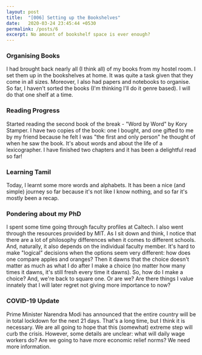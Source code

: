 ```yaml
---
layout: post
title:  "[006] Setting up the Bookshelves"
date:   2020-03-24 23:45:44 +0530
permalink: /posts/6
excerpt: No amount of bookshelf space is ever enough?
---
```

### Organising Books

I had brought back nearly all (I think all) of my books from my hostel room. I set them up in the bookshelves at home. It was quite a task given that they come in all sizes. Moreover, I also had papers and notebooks to organise. So far, I haven't sorted the books (I'm thinking I'll do it genre based). I will do that one shelf at a time.

### Reading Progress

Started reading the second book of the break - "Word by Word" by Kory Stamper. I have two copies of the book: one I bought, and one gifted to me by my friend because he felt I was "the first and only person" he thought of when he saw the book. It's about words and about the life of a lexicographer. I have finished two chapters and it has been a delightful read so far!

### Learning Tamil

Today, I learnt some more words and alphabets. It has been a nice (and simple) journey so far because it's not like I know nothing, and so far it's mostly been a recap.

### Pondering about my PhD

I spent some time going through faculty profiles at Caltech. I also went through the resources provided by MIT. As I sit down and think, I notice that there are a lot of philosophy differences when it comes to different schools. And, naturally, it also depends on the individual faculty member. It's hard to make "logical" decisions when the options seem very different: how does one compare apples and oranges? Then it dawns that the choice doesn't matter as much as what I do after I make a choice (no matter how many times it dawns, it's still fresh every time it dawns). So, how do I make a choice? And, we're back to square one. Or are we? Are there things I value innately that I will later regret not giving more importance to now?

### COVID-19 Update

Prime Minister Narendra Modi has announced that the entire country will be in total lockdown for the next 21 days. That's a long time, but I think it is necessary. We are all going to hope that this (somewhat) extreme step will curb the crisis. However, some details are unclear: what will daily wage workers do? Are we going to have more economic relief norms? We need more information.

